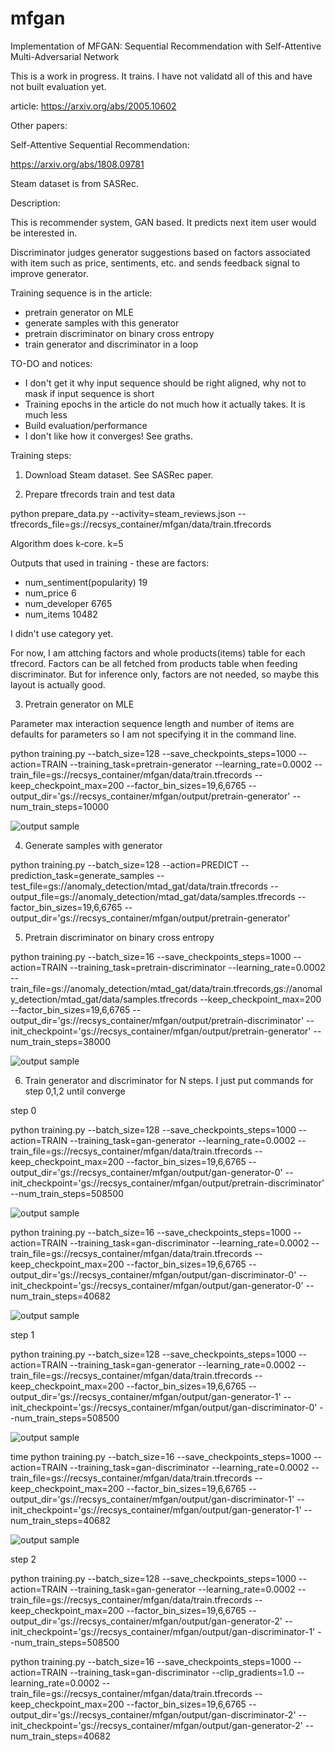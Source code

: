 # mfgan
Implementation of MFGAN: Sequential Recommendation with Self-Attentive Multi-Adversarial Network

This is a work in progress. It trains. I have not validatd all of this and have not built evaluation yet. 

article: https://arxiv.org/abs/2005.10602

Other papers:

Self-Attentive Sequential Recommendation:

https://arxiv.org/abs/1808.09781

Steam dataset is from SASRec.

Description:

This is recommender system, GAN based. It predicts next item user would be interested in.

Discriminator judges generator suggestions based on factors associated with item such as price, sentiments, etc. and sends feedback signal to improve generator.

Training sequence is in the article:

- pretrain generator on MLE
- generate samples with this generator
- pretrain discriminator on binary cross entropy
- train generator and discriminator in a loop

TO-DO and notices:

- I don't get it why input sequence should be right aligned, why not to mask if input sequence is short
- Training epochs in the article do not much how it actually takes. It is much less
- Build evaluation/performance
- I don't like how it converges! See graths.

Training steps:

1. Download Steam dataset. See SASRec paper. 

2. Prepare tfrecords train and test data

python prepare_data.py --activity=steam_reviews.json --tfrecords_file=gs://recsys_container/mfgan/data/train.tfrecords

Algorithm does k-core. k=5

Outputs that used in training - these are factors:

- num_sentiment(popularity) 19
- num_price 6
- num_developer 6765
- num_items 10482

I didn't use category yet.

For now, I am attching factors and whole products(items) table for each tfrecord. Factors can be all fetched from products table when feeding discriminator. But for inference only, factors are not needed, so maybe this layout is actually good.

3. Pretrain generator on MLE

Parameter max interaction sequence length and number of items are defaults for parameters so I am not specifying it in the command line.

python training.py --batch_size=128 --save_checkpoints_steps=1000 --action=TRAIN --training_task=pretrain-generator --learning_rate=0.0002 --train_file=gs://recsys_container/mfgan/data/train.tfrecords --keep_checkpoint_max=200 --factor_bin_sizes=19,6,6765 --output_dir='gs://recsys_container/mfgan/output/pretrain-generator' --num_train_steps=10000

![output sample](samples/curves/mfgan_1_0.png "Pretrain generator on MLE")

4. Generate samples with generator

python training.py --batch_size=128 --action=PREDICT --prediction_task=generate_samples --test_file=gs://anomaly_detection/mtad_gat/data/train.tfrecords --output_file=gs://anomaly_detection/mtad_gat/data/samples.tfrecords --factor_bin_sizes=19,6,6765 --output_dir='gs://recsys_container/mfgan/output/pretrain-generator'

5. Pretrain discriminator on binary cross entropy

python training.py --batch_size=16 --save_checkpoints_steps=1000 --action=TRAIN --training_task=pretrain-discriminator --learning_rate=0.0002 --train_file=gs://anomaly_detection/mtad_gat/data/train.tfrecords,gs://anomaly_detection/mtad_gat/data/samples.tfrecords --keep_checkpoint_max=200 --factor_bin_sizes=19,6,6765 --output_dir='gs://recsys_container/mfgan/output/pretrain-discriminator' --init_checkpoint='gs://recsys_container/mfgan/output/pretrain-generator' --num_train_steps=38000

![output sample](samples/curves/mfgan_2_0.png "Pretrain discriminator on binary cross entropy")

6. Train generator and discriminator for N steps. I just put commands for step 0,1,2 until converge

step 0

python training.py --batch_size=128 --save_checkpoints_steps=1000 --action=TRAIN --training_task=gan-generator --learning_rate=0.0002 --train_file=gs://recsys_container/mfgan/data/train.tfrecords --keep_checkpoint_max=200 --factor_bin_sizes=19,6,6765 --output_dir='gs://recsys_container/mfgan/output/gan-generator-0' --init_checkpoint='gs://recsys_container/mfgan/output/pretrain-discriminator' --num_train_steps=508500

![output sample](samples/curves/mfgan_3_0.png "train generator with feedback from discriminator")

python training.py --batch_size=16 --save_checkpoints_steps=1000 --action=TRAIN --training_task=gan-discriminator --learning_rate=0.0002 --train_file=gs://recsys_container/mfgan/data/train.tfrecords --keep_checkpoint_max=200 --factor_bin_sizes=19,6,6765 --output_dir='gs://recsys_container/mfgan/output/gan-discriminator-0' --init_checkpoint='gs://recsys_container/mfgan/output/gan-generator-0' --num_train_steps=40682

![output sample](samples/curves/mfgan_4_0.png "train discriminator using GAN training function. Discriminate real and generated items")

step 1

python training.py --batch_size=128 --save_checkpoints_steps=1000 --action=TRAIN --training_task=gan-generator --learning_rate=0.0002 --train_file=gs://recsys_container/mfgan/data/train.tfrecords --keep_checkpoint_max=200 --factor_bin_sizes=19,6,6765 --output_dir='gs://recsys_container/mfgan/output/gan-generator-1' --init_checkpoint='gs://recsys_container/mfgan/output/gan-discriminator-0' --num_train_steps=508500

![output sample](samples/curves/mfgan_5_0.png "train generator with feedback from discriminator")

time python training.py --batch_size=16 --save_checkpoints_steps=1000 --action=TRAIN --training_task=gan-discriminator --learning_rate=0.0002 --train_file=gs://recsys_container/mfgan/data/train.tfrecords --keep_checkpoint_max=200 --factor_bin_sizes=19,6,6765 --output_dir='gs://recsys_container/mfgan/output/gan-discriminator-1' --init_checkpoint='gs://recsys_container/mfgan/output/gan-generator-1' --num_train_steps=40682 

![output sample](samples/curves/mfgan_7_0.png "train discriminator using GAN training function. Discriminate real and generated items")

step 2

python training.py --batch_size=128 --save_checkpoints_steps=1000 --action=TRAIN --training_task=gan-generator --learning_rate=0.0002 --train_file=gs://recsys_container/mfgan/data/train.tfrecords --keep_checkpoint_max=200 --factor_bin_sizes=19,6,6765 --output_dir='gs://recsys_container/mfgan/output/gan-generator-2' --init_checkpoint='gs://recsys_container/mfgan/output/gan-discriminator-1' --num_train_steps=508500

python training.py --batch_size=16 --save_checkpoints_steps=1000 --action=TRAIN --training_task=gan-discriminator --clip_gradients=1.0 --learning_rate=0.0002 --train_file=gs://recsys_container/mfgan/data/train.tfrecords --keep_checkpoint_max=200 --factor_bin_sizes=19,6,6765 --output_dir='gs://recsys_container/mfgan/output/gan-discriminator-2' --init_checkpoint='gs://recsys_container/mfgan/output/gan-generator-2' --num_train_steps=40682
